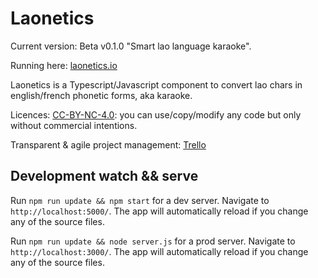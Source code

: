 # Laonetics

Current version: Beta v0.1.0 "Smart lao language karaoke".

Running here: [laonetics.io](http://laonetics.io)


Laonetics is a Typescript/Javascript component to convert lao chars in english/french phonetic forms, aka karaoke.



Licences: [CC-BY-NC-4.0](https://creativecommons.org/licenses/by-nc/4.0/): you can use/copy/modify any code but only without commercial intentions.


Transparent & agile project management: [Trello](https://trello.com/b/L3XSHsjL/laonetics)

## Development watch && serve

Run `npm run update && npm start` for a dev server. Navigate to `http://localhost:5000/`. The app will automatically reload if you change any of the source files.

Run `npm run update && node server.js` for a prod server. Navigate to `http://localhost:3000/`. The app will automatically reload if you change any of the source files.


